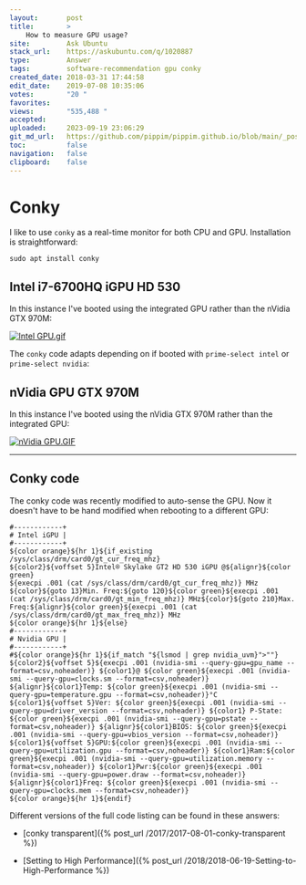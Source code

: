 ```yaml
---
layout:       post
title:        >
    How to measure GPU usage?
site:         Ask Ubuntu
stack_url:    https://askubuntu.com/q/1020887
type:         Answer
tags:         software-recommendation gpu conky
created_date: 2018-03-31 17:44:58
edit_date:    2019-07-08 10:35:06
votes:        "20 "
favorites:    
views:        "535,488 "
accepted:     
uploaded:     2023-09-19 23:06:29
git_md_url:   https://github.com/pippim/pippim.github.io/blob/main/_posts/2018/2018-03-31-How-to-measure-GPU-usage_.md
toc:          false
navigation:   false
clipboard:    false
---
```


# Conky

I like to use `conky` as a real-time monitor for both CPU and GPU. Installation is straightforward:

``` 
sudo apt install conky
```

## Intel i7-6700HQ iGPU HD 530

In this instance I've booted using the integrated GPU rather than the nVidia GTX 970M:

[![Intel GPU.gif][1]][1]

The `conky` code adapts depending on if booted with `prime-select intel` or `prime-select nvidia`:

## nVidia GPU GTX 970M

In this instance I've booted using the nVidia GTX 970M rather than the integrated GPU:

[![nVidia GPU.GIF][2]][2]

----------

## Conky code

The conky code was recently modified to auto-sense the GPU. Now it doesn't have to be hand modified when rebooting to a different GPU:

``` 
#------------+
# Intel iGPU |
#------------+
${color orange}${hr 1}${if_existing /sys/class/drm/card0/gt_cur_freq_mhz}
${color2}${voffset 5}Intel® Skylake GT2 HD 530 iGPU @${alignr}${color green}
${execpi .001 (cat /sys/class/drm/card0/gt_cur_freq_mhz)} MHz
${color}${goto 13}Min. Freq:${goto 120}${color green}${execpi .001 (cat /sys/class/drm/card0/gt_min_freq_mhz)} MHz${color}${goto 210}Max. Freq:${alignr}${color green}${execpi .001 (cat /sys/class/drm/card0/gt_max_freq_mhz)} MHz
${color orange}${hr 1}${else}
#------------+
# Nvidia GPU |
#------------+
#${color orange}${hr 1}${if_match "${lsmod | grep nvidia_uvm}">""}
${color2}${voffset 5}${execpi .001 (nvidia-smi --query-gpu=gpu_name --format=csv,noheader)} ${color1}@ ${color green}${execpi .001 (nvidia-smi --query-gpu=clocks.sm --format=csv,noheader)} ${alignr}${color1}Temp: ${color green}${execpi .001 (nvidia-smi --query-gpu=temperature.gpu --format=csv,noheader)}°C
${color1}${voffset 5}Ver: ${color green}${execpi .001 (nvidia-smi --query-gpu=driver_version --format=csv,noheader)} ${color1} P-State: ${color green}${execpi .001 (nvidia-smi --query-gpu=pstate --format=csv,noheader)} ${alignr}${color1}BIOS: ${color green}${execpi .001 (nvidia-smi --query-gpu=vbios_version --format=csv,noheader)}
${color1}${voffset 5}GPU:${color green}${execpi .001 (nvidia-smi --query-gpu=utilization.gpu --format=csv,noheader)} ${color1}Ram:${color green}${execpi .001 (nvidia-smi --query-gpu=utilization.memory --format=csv,noheader)} ${color1}Pwr:${color green}${execpi .001 (nvidia-smi --query-gpu=power.draw --format=csv,noheader)} ${alignr}${color1}Freq: ${color green}${execpi .001 (nvidia-smi --query-gpu=clocks.mem --format=csv,noheader)}
${color orange}${hr 1}${endif}
```

Different versions of the full code listing can be found in these answers:

- [conky transparent]({% post_url /2017/2017-08-01-conky-transparent %})
- [Setting to High Performance]({% post_url /2018/2018-06-19-Setting-to-High-Performance %})

  [1]: https://i.stack.imgur.com/ZyTJ7.gif
  [2]: https://i.stack.imgur.com/Vhi8T.gif
